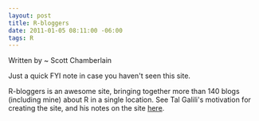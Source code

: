 ```yaml
--- 
layout: post
title: R-bloggers
date: 2011-01-05 08:11:00 -06:00
tags: R
---
```


Written by ~ Scott Chamberlain

Just a quick FYI note in case you haven't seen this site.

R-bloggers is an awesome site, bringing together more than 140 blogs (including mine) about R in a single location. See Tal Galili's motivation for creating the site, and his notes on the site [here][].

[here]: http://www.r-bloggers.com/r-bloggers-in-2010-top-14-r-posts-site-statistics-and-invitation-for-sponsors/
